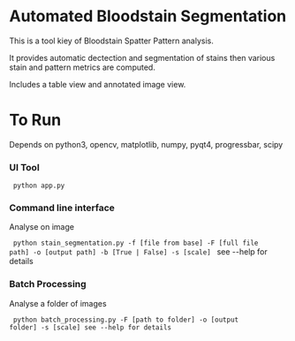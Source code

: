 # Automated Bloodstain Segmentation

This is a tool kiey of Bloodstain Spatter Pattern analysis.

It provides automatic dectection and segmentation of stains then various stain and pattern metrics are computed.

Includes a table view and annotated image view.

# To Run

Depends on python3, opencv, matplotlib, numpy, pyqt4, progressbar, scipy

### UI Tool

<code> python app.py </code>

### Command line interface
Analyse on image 

<code> python stain_segmentation.py -f [file from base] -F [full file path] -o [output path] -b [True | False] -s [scale] </code>
  see --help for details
  
### Batch Processing
Analyse a folder of images

<code> python batch_processing.py -F [path to folder] -o [output folder] -s [scale]
see --help for details
  
